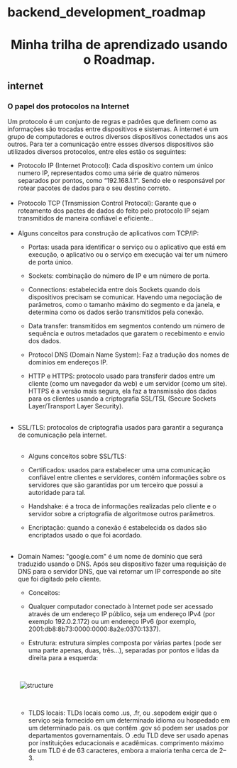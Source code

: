 # backend_development_roadmap
<h1 align="center"> Minha trilha de aprendizado usando o Roadmap. </h1>


<h2> internet </h2>
<h3> O papel dos protocolos na Internet </h3>

Um protocolo é um conjunto de regras e padrões que definem como as informações são trocadas entre dispositivos e sistemas. A internet é um grupo de computadores e outros diversos dispositivos conectados uns aos outros. Para ter a comunicação entre essses diversos dispositivos são utilizados diversos protocolos, entre eles estão os seguintes:
<ul>
  <li> Protocolo IP (Internet Protocol): Cada dispositivo contem um único numero IP, representados como uma série de quatro números separados por pontos, como “192.168.1.1”. Sendo ele o responsável por rotear pacotes de dados para o seu destino correto.</li>
  <br>
  <li> Protocolo TCP (Trnsmission Control Protocol): Garante que o roteamento dos pactes de dados do feito pelo protocolo IP sejam transmitidos de maneira confiável e eficiente..</li> 
  <br>
  <li> Alguns conceitos para construção de aplicativos com TCP/IP:</li>
  
  - Portas: usada para identificar o serviço ou o aplicativo que está em execução, o aplicativo ou o serviço em execução vai ter um número de porta único.
    
  - Sockets: combinação do número de IP e um número de porta.
    
  - Connections: estabelecida entre dois Sockets quando dois dispositivos precisam se comunicar. Havendo uma negociação de parâmetros, como o tamanho máximo do segmento e da janela, e determina como os dados serão transmitidos pela conexão.
    
  - Data transfer: transmitidos em segmentos contendo um número de sequência e outros metadados que garatem o recebimento e envio dos dados.
  
  - Protocol DNS (Domain Name System): Faz a tradução dos nomes de dominios em endereços IP.
  
  - HTTP e HTTPS: protocolo usado para transferir dados entre um cliente (como um navegador da web) e um servidor (como um site). HTTPS é a versão mais segura, ela faz a transmissão dos dados para os clientes usando a criptografia SSL/TSL (Secure Sockets Layer/Transport Layer Security).
  <br>
  
  <li>SSL/TLS: protocolos de criptografia usados para garantir a segurança de comunicação pela internet.</li>
  <br>
  
  - Alguns conceitos sobre SSL/TLS:

  - Certificados: usados para estabelecer uma uma comunicação confiável entre clientes e servidores, contém informações sobre os servidores que são garantidas por um terceiro que possui a autoridade para tal.

  - Handshake: é a troca de informações realizadas pelo cliente e o servidor sobre a criptografia de algoritmose outros parâmetros.
    
  - Encriptação: quando a conexão é estabelecida os dados são encriptados usado o que foi acordado.
  <br>
  
  <li> Domain Names: "google.com" é um nome de domínio que será traduzido usando o DNS. Após seu dispositivo fazer uma requisição de DNS para o servidor DNS, que vai retornar um IP corresponde ao site que foi digitado pelo cliente.</li>
  
  - Conceitos:
    
  - Qualquer computador conectado à Internet pode ser acessado através de um endereço IP público, seja um endereço IPv4 (por exemplo 192.0.2.172) ou um endereço IPv6 (por exemplo, 2001:db8:8b73:0000:0000:8a2e:0370:1337).
    
  - Estrutura: estrutura simples composta por várias partes (pode ser uma parte apenas, duas, três…), separadas por pontos e lidas da direita para a esquerda:
  <br>
  
 <img> ![structure](https://github.com/Dev-Duardo/backend_development_roadmap/assets/86846534/11480467-7aa0-4bba-91e4-e46a7ae2335a) </img>
  
  <br>
  
  - TLDS locais: TLDs locais como .us, .fr, ou .sepodem exigir que o serviço seja fornecido em um determinado idioma ou hospedado em um determinado país. os que contêm .gov só podem ser usados ​​por departamentos governamentais. O .edu TLD deve ser usado apenas por instituições educacionais e acadêmicas. comprimento máximo de um TLD é de 63 caracteres, embora a maioria tenha cerca de 2–3.

</ul>

